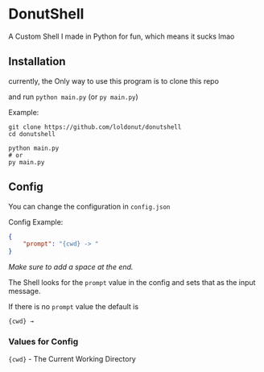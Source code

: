 # DonutShell

A Custom Shell I made in Python for fun, which means it sucks lmao

## Installation
currently, the Only way to use this program is to clone this repo

and run `python main.py` (or `py main.py`)

Example:

```sh-session
git clone https://github.com/loldonut/donutshell
cd donutshell

python main.py
# or
py main.py
```

## Config

You can change the configuration in `config.json`

Config Example:

```json
{
    "prompt": "{cwd} -> "
}
```

_Make sure to add a space at the end._

The Shell looks for the `prompt` value in the config and sets that as the input message.

If there is no `prompt` value the default is

`{cwd} → `

### Values for Config

`{cwd}` - The Current Working Directory
